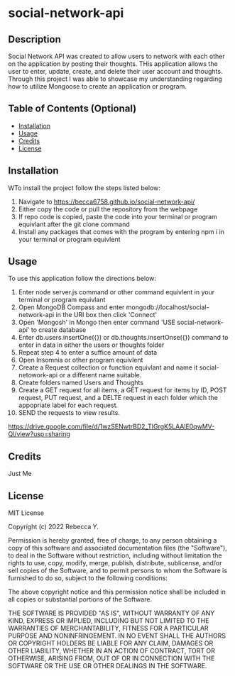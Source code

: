 # social-network-api

## Description

Social Network API was created to allow users to network with each other on the application by posting their thoughts. THis application allows the user to enter, update, create, and delete their user account and thoughts. Through this project I was able to showcase my understanding regarding how to utilize Mongoose to create an application or program.

## Table of Contents (Optional)

- [Installation](#installation)
- [Usage](#usage)
- [Credits](#credits)
- [License](#license)

## Installation

WTo install the project follow the steps listed below:
1. Navigate to https://becca6758.github.io/social-network-api/
2. Either copy the code or pull the repository from the webpage
3. If repo code is copied, paste the code into your terminal or program equivlant after the git clone command
4. Install any packages that comes with the program by entering npm i in your terminal or program equivlent


## Usage

To use this application follow the directions below:
1. Enter node server.js command or other command equivlent in your terminal or program equivlant
2. Open MongoDB Compass and enter mongodb://localhost/social-network-api in the URI box then click 'Connect'
3. Open 'Mongosh' in Mongo then enter command 'USE social-network-api' to create database
4. Enter db.users.insertOne({}) or db.thoughts.insertOnse({}) command to enter in data in either the users or thoughts folder
5. Repeat step 4 to enter a suffice amount of data 
6. Open Insomnia or other program equivlent
7. Create a Request collection or function equivlant and name it social-netowork-api or a different name suitable.
8. Create folders named Users and Thoughts
9. Create a GET request for all items, a GET request for items by ID, POST request, PUT request, and a DELTE request in each folder which the appopriate label for each request.
10. SEND the requests to view results.

https://drive.google.com/file/d/1wzSENwtrBD2_TIGrgK5LAAlE0qwMV-Ql/view?usp=sharing

## Credits

Just Me

## License

MIT License

Copyright (c) 2022 Rebecca Y.

Permission is hereby granted, free of charge, to any person obtaining a copy
of this software and associated documentation files (the "Software"), to deal
in the Software without restriction, including without limitation the rights
to use, copy, modify, merge, publish, distribute, sublicense, and/or sell
copies of the Software, and to permit persons to whom the Software is
furnished to do so, subject to the following conditions:

The above copyright notice and this permission notice shall be included in all
copies or substantial portions of the Software.

THE SOFTWARE IS PROVIDED "AS IS", WITHOUT WARRANTY OF ANY KIND, EXPRESS OR
IMPLIED, INCLUDING BUT NOT LIMITED TO THE WARRANTIES OF MERCHANTABILITY,
FITNESS FOR A PARTICULAR PURPOSE AND NONINFRINGEMENT. IN NO EVENT SHALL THE
AUTHORS OR COPYRIGHT HOLDERS BE LIABLE FOR ANY CLAIM, DAMAGES OR OTHER
LIABILITY, WHETHER IN AN ACTION OF CONTRACT, TORT OR OTHERWISE, ARISING FROM,
OUT OF OR IN CONNECTION WITH THE SOFTWARE OR THE USE OR OTHER DEALINGS IN THE
SOFTWARE.

